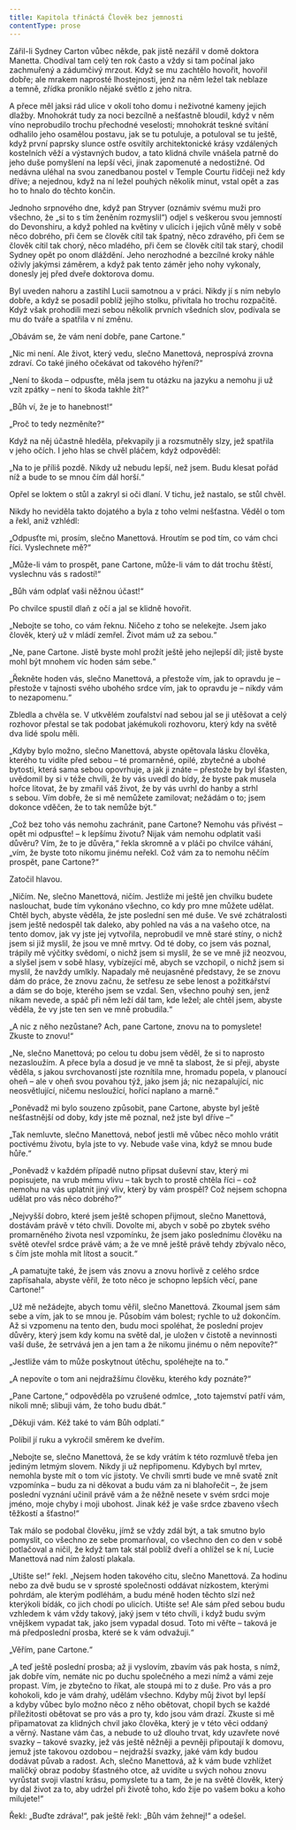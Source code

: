 ```yaml
---
title: Kapitola třináctá Člověk bez jemnosti
contentType: prose
---
```


Zářil-li Sydney Carton vůbec někde, pak jistě nezářil v domě doktora Manetta. Chodíval tam celý ten rok často a vždy si tam počínal jako zachmuřený a zádumčivý mrzout. Když se mu zachtělo hovořit, hovořil dobře; ale mrakem naprosté lhostejnosti, jenž na něm ležel tak neblaze a temně, zřídka proniklo nějaké světlo z jeho nitra.

A přece měl jaksi rád ulice v okolí toho domu i neživotné kameny jejich dlažby. Mnohokrát tudy za noci bezcílně a nešťastně bloudil, když v něm víno neprobudilo trochu přechodné veselosti; mnohokrát teskné svítání odhalilo jeho osamělou postavu, jak se tu potuluje, a potuloval se tu ještě, když první paprsky slunce ostře osvítily architektonické krásy vzdálených kostelních věží a výstavných budov, a tato klidná chvíle vnášela patrně do jeho duše pomyšlení na lepší věci, jinak zapomenuté a nedostižné. Od nedávna uléhal na svou zanedbanou postel v Temple Courtu řidčeji než kdy dříve; a nejednou, když na ní ležel pouhých několik minut, vstal opět a zas ho to hnalo do těchto končin.

Jednoho srpnového dne, když pan Stryver (oznámiv svému muži pro všechno, že „si to s tím ženěním rozmyslil“) odjel s veškerou svou jemností do Devonshiru, a když pohled na květiny v ulicích i jejich vůně měly v sobě něco dobrého, při čem se člověk cítil tak špatný, něco zdravého, při čem se člověk cítil tak chorý, něco mladého, při čem se člověk cítil tak starý, chodil Sydney opět po onom dláždění. Jeho nerozhodné a bezcílné kroky náhle oživly jakýmsi záměrem, a když pak tento záměr jeho nohy vykonaly, donesly jej před dveře doktorova domu.

Byl uveden nahoru a zastihl Lucii samotnou a v práci. Nikdy jí s ním nebylo dobře, a když se posadil poblíž jejího stolku, přivítala ho trochu rozpačitě. Když však prohodili mezi sebou několik prvních všedních slov, podívala se mu do tváře a spatřila v ní změnu.

„Obávám se, že vám není dobře, pane Cartone.“

„Nic mi není. Ale život, který vedu, slečno Manettová, neprospívá zrovna zdraví. Co také jiného očekávat od takového hýření?“

„Není to škoda – odpusťte, měla jsem tu otázku na jazyku a nemohu ji už vzít zpátky – není to škoda takhle žít?“

„Bůh ví, že je to hanebnost!“

„Proč to tedy nezměníte?“

Když na něj účastně hleděla, překvapily ji a rozsmutněly slzy, jež spatřila v jeho očích. I jeho hlas se chvěl pláčem, když odpověděl:

„Na to je příliš pozdě. Nikdy už nebudu lepší, než jsem. Budu klesat pořád níž a bude to se mnou čím dál horší.“

Opřel se loktem o stůl a zakryl si oči dlaní. V tichu, jež nastalo, se stůl chvěl.

Nikdy ho neviděla takto dojatého a byla z toho velmi nešťastna. Věděl o tom a řekl, aniž vzhlédl:

„Odpusťte mi, prosím, slečno Manettová. Hroutím se pod tím, co vám chci říci. Vyslechnete mě?“

„Může-li vám to prospět, pane Cartone, může-li vám to dát trochu štěstí, vyslechnu vás s radostí!“

„Bůh vám odplať vaši něžnou účast!“

Po chvilce spustil dlaň z očí a jal se klidně hovořit.

„Nebojte se toho, co vám řeknu. Ničeho z toho se nelekejte. Jsem jako člověk, který už v mládí zemřel. Život mám už za sebou.“

„Ne, pane Cartone. Jistě byste mohl prožít ještě jeho nejlepší díl; jistě byste mohl být mnohem víc hoden sám sebe.“

„Řekněte hoden vás, slečno Manettová, a přestože vím, jak to opravdu je – přestože v tajnosti svého ubohého srdce vím, jak to opravdu je – nikdy vám to nezapomenu.“

Zbledla a chvěla se. V utkvělém zoufalství nad sebou jal se ji utěšovat a celý rozhovor přestal se tak podobat jakémukoli rozhovoru, který kdy na světě dva lidé spolu měli.

„Kdyby bylo možno, slečno Manettová, abyste opětovala lásku člověka, kterého tu vidíte před sebou – té promarněné, opilé, zbytečné a ubohé bytosti, která sama sebou opovrhuje, a jak ji znáte – přestože by byl šťasten, uvědomil by si v téže chvíli, že by vás uvedl do bídy, že byste pak musela hořce litovat, že by zmařil váš život, že by vás uvrhl do hanby a strhl s sebou. Vím dobře, že si mě nemůžete zamilovat; nežádám o to; jsem dokonce vděčen, že to tak nemůže být.“

„Což bez toho vás nemohu zachránit, pane Cartone? Nemohu vás přivést – opět mi odpusťte! – k lepšímu životu? Nijak vám nemohu odplatit vaši důvěru? Vím, že to je důvěra,“ řekla skromně a v pláči po chvilce váhání, „vím, že byste toto nikomu jinému neřekl. Což vám za to nemohu něčím prospět, pane Cartone?“

Zatočil hlavou.

„Ničím. Ne, slečno Manettová, ničím. Jestliže mi ještě jen chvilku budete naslouchat, bude tím vykonáno všechno, co kdy pro mne můžete udělat. Chtěl bych, abyste věděla, že jste poslední sen mé duše. Ve své zchátralosti jsem ještě nedospěl tak daleko, aby pohled na vás a na vašeho otce, na tento domov, jak vy jste jej vytvořila, neprobudil ve mně staré stíny, o nichž jsem si již myslil, že jsou ve mně mrtvy. Od té doby, co jsem vás poznal, trápily mě výčitky svědomí, o nichž jsem si myslil, že se ve mně již neozvou, a slyšel jsem v sobě hlasy, vybízející mě, abych se vzchopil, o nichž jsem si myslil, že navždy umlkly. Napadaly mě neujasněné představy, že se znovu dám do práce, že znovu začnu, že setřesu ze sebe lenost a požitkářství a dám se do boje, kterého jsem se vzdal. Sen, všechno pouhý sen, jenž nikam nevede, a spáč při něm leží dál tam, kde ležel; ale chtěl jsem, abyste věděla, že vy jste ten sen ve mně probudila.“

„A nic z něho nezůstane? Ach, pane Cartone, znovu na to pomyslete! Zkuste to znovu!“

„Ne, slečno Manettová; po celou tu dobu jsem věděl, že si to naprosto nezasloužím. A přece byla a dosud je ve mně ta slabost, že si přeji, abyste věděla, s jakou svrchovaností jste roznítila mne, hromadu popela, v planoucí oheň – ale v oheň svou povahou týž, jako jsem já; nic nezapalující, nic neosvětlující, ničemu nesloužící, hořící naplano a marně.“

„Poněvadž mi bylo souzeno způsobit, pane Cartone, abyste byl ještě nešťastnější od doby, kdy jste mě poznal, než jste byl dříve –“

„Tak nemluvte, slečno Manettová, neboť jestli mě vůbec něco mohlo vrátit poctivému životu, byla jste to vy. Nebude vaše vina, když se mnou bude hůře.“

„Poněvadž v každém případě nutno připsat duševní stav, který mi popisujete, na vrub mému vlivu – tak bych to prostě chtěla říci – což nemohu na vás uplatnit jiný vliv, který by vám prospěl? Což nejsem schopna udělat pro vás něco dobrého?“

„Nejvyšší dobro, které jsem ještě schopen přijmout, slečno Manettová, dostávám právě v této chvíli. Dovolte mi, abych v sobě po zbytek svého promarněného života nesl vzpomínku, že jsem jako poslednímu člověku na světě otevřel srdce právě vám; a že ve mně ještě právě tehdy zbývalo něco, s čím jste mohla mít lítost a soucit.“

„A pamatujte také, že jsem vás znovu a znovu horlivě z celého srdce zapřísahala, abyste věřil, že toto něco je schopno lepších věcí, pane Cartone!“

„Už mě nežádejte, abych tomu věřil, slečno Manettová. Zkoumal jsem sám sebe a vím, jak to se mnou je. Působím vám bolest; rychle to už dokončím. Až si vzpomenu na tento den, budu moci spoléhat, že poslední projev důvěry, který jsem kdy komu na světě dal, je uložen v čistotě a nevinnosti vaší duše, že setrvává jen a jen tam a že nikomu jinému o něm nepovíte?“

„Jestliže vám to může poskytnout útěchu, spoléhejte na to.“

„A nepovíte o tom ani nejdražšímu člověku, kterého kdy poznáte?“

„Pane Cartone,“ odpověděla po vzrušené odmlce, „toto tajemství patří vám, nikoli mně; slibuji vám, že toho budu dbát.“

„Děkuji vám. Kéž také to vám Bůh odplatí.“

Políbil jí ruku a vykročil směrem ke dveřím.

„Nebojte se, slečno Manettová, že se kdy vrátím k této rozmluvě třeba jen jediným letmým slovem. Nikdy ji už nepřipomenu. Kdybych byl mrtev, nemohla byste mít o tom víc jistoty. Ve chvíli smrti bude ve mně svatě znít vzpomínka – budu za ni děkovat a budu vám za ni blahořečit –, že jsem poslední vyznání učinil právě vám a že něžně nesete v svém srdci moje jméno, moje chyby i moji ubohost. Jinak kéž je vaše srdce zbaveno všech těžkostí a šťastno!“

Tak málo se podobal člověku, jímž se vždy zdál být, a tak smutno bylo pomyslit, co všechno ze sebe promarňoval, co všechno den co den v sobě potlačoval a ničil, že když tam tak stál poblíž dveří a ohlížel se k ní, Lucie Manettová nad ním žalostí plakala.

„Utište se!“ řekl. „Nejsem hoden takového citu, slečno Manettová. Za hodinu nebo za dvě budu se v sprosté společnosti oddávat nízkostem, kterými pohrdám, ale kterým podléhám, a budu méně hoden těchto slzí než kterýkoli bídák, co jich chodí po ulicích. Utište se! Ale sám před sebou budu vzhledem k vám vždy takový, jaký jsem v této chvíli, i když budu svým vnějškem vypadat tak, jako jsem vypadal dosud. Toto mi věřte – taková je má předposlední prosba, které se k vám odvažuji.“

„Věřím, pane Cartone.“

„A teď ještě poslední prosba; až ji vyslovím, zbavím vás pak hosta, s nímž, jak dobře vím, nemáte nic po duchu společného a mezi nímž a vámi zeje propast. Vím, je zbytečno to říkat, ale stoupá mi to z duše. Pro vás a pro kohokoli, kdo je vám drahý, udělám všechno. Kdyby můj život byl lepší a kdyby vůbec bylo možno něco z něho obětovat, chopil bych se každé příležitosti obětovat se pro vás a pro ty, kdo jsou vám drazí. Zkuste si mě připamatovat za klidných chvil jako člověka, který je v této věci oddaný a věrný. Nastane vám čas, a nebude to už dlouho trvat, kdy uzavřete nové svazky – takové svazky, jež vás ještě něžněji a pevněji připoutají k domovu, jemuž jste takovou ozdobou – nejdražší svazky, jaké vám kdy budou dodávat půvab a radost. Ach, slečno Manettová, až k vám bude vzhlížet maličký obraz podoby šťastného otce, až uvidíte u svých nohou znovu vyrůstat svoji vlastní krásu, pomyslete tu a tam, že je na světě člověk, který by dal život za to, aby udržel při životě toho, kdo žije po vašem boku a koho milujete!“

Řekl: „Buďte zdráva!“, pak ještě řekl: „Bůh vám žehnej!“ a odešel.
